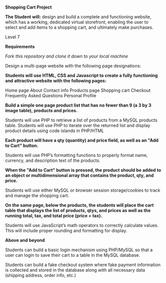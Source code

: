 **Shopping Cart Project**


**The Student will:** design and build a complete and functioning website, which has a working, dedicated virtual storefront, enabling the user to select and add items to a shopping cart, and ultimately make purchases. 

Level 7

**Requirements**

*Fork this repository and clone it down to your local machine*

Design a multi-page website with the following page designations:

**Students will use HTML, CSS and Javascript to create a fully functioning and attractive website with the following pages:**

Home page
About
Contact info
Products page
Shopping cart
Checkout
Frequently Asked Questions
Personal Profile

**Build a simple one page product list that has no fewer than 9 (a 3 by 3 image table), products and prices.**

Students will use PHP to retrieve a list of products from a MySQL products table.
Students will use PHP to iterate over the returned list and display product details using code islands in PHP/HTML

**Each product will have a qty (quantity) and price field, as well as an "Add to Cart" button.**

Students will use PHP’s formatting functions to properly format name, currency, and description text of the products.

**When the "Add to Cart" button is pressed, the product should be added to an object or multidimensional array that contains the product, qty, and price.**

Students will use either MySQL or browser session storage/cookies to track and manage the shopping cart.

**On the same page, below the products, the students will place the cart table that displays the list of products, qtys, and prices as well as the running total, tax, and total price (price + tax).**

Students will use JavaScript’s math operators to correctly calculate values. This will include proper rounding and formatting for display.

**Above and beyond**

Students can build a basic login mechanism using PHP/MySQL so that a user can login to save their cart to a table in the MySQL database.

Students can build a fake checkout system where fake payment information is collected and stored in the database along with all necessary data (shipping address, order info, etc.)

